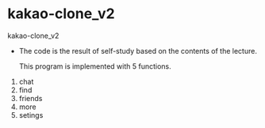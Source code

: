# kakao-clone_v2
kakao-clone_v2

* The code is the result of self-study based on the contents of the lecture.

  This program is implemented with 5 functions.
1. chat
2. find
3. friends
4. more
5. setings
